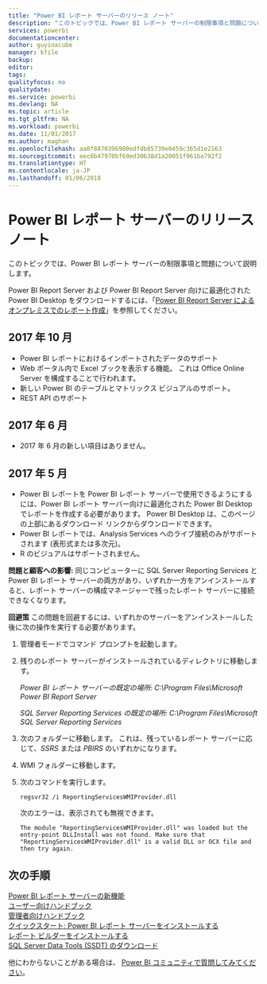 ```yaml
---
title: "Power BI レポート サーバーのリリース ノート"
description: "このトピックでは、Power BI レポート サーバーの制限事項と問題について説明します。"
services: powerbi
documentationcenter: 
author: guyinacube
manager: kfile
backup: 
editor: 
tags: 
qualityfocus: no
qualitydate: 
ms.service: powerbi
ms.devlang: NA
ms.topic: article
ms.tgt_pltfrm: NA
ms.workload: powerbi
ms.date: 11/01/2017
ms.author: maghan
ms.openlocfilehash: aa0f8870396980edfdb85739e0459c365d1e2163
ms.sourcegitcommit: eec6b47970bf69ed30638d1a20051f961ba792f2
ms.translationtype: HT
ms.contentlocale: ja-JP
ms.lasthandoff: 01/06/2018
---
```

# <a name="power-bi-report-server-release-notes"></a>Power BI レポート サーバーのリリース ノート
このトピックでは、Power BI レポート サーバーの制限事項と問題について説明します。

Power BI Report Server および Power BI Report Server 向けに最適化された Power BI Desktop をダウンロードするには、「[Power BI Report Server によるオンプレミスでのレポート作成](https://powerbi.microsoft.com/report-server/)」を参照してください。

## <a name="october-2017"></a>2017 年 10 月
* Power BI レポートにおけるインポートされたデータのサポート
* Web ポータル内で Excel ブックを表示する機能。 これは Office Online Server を構成することで行われます。
* 新しい Power BI のテーブルとマトリックス ビジュアルのサポート。
* REST API のサポート

## <a name="june-2017"></a>2017 年 6 月
* 2017 年 6 月の新しい項目はありません。

## <a name="may-2017"></a>2017 年 5 月
* Power BI レポートを Power BI レポート サーバーで使用できるようにするには、Power BI レポート サーバー向けに最適化された Power BI Desktop でレポートを作成する必要があります。 Power BI Desktop は、このページの上部にあるダウンロード リンクからダウンロードできます。
* Power BI レポートでは、Analysis Services へのライブ接続のみがサポートされます (表形式または多次元)。
* R のビジュアルはサポートされません。

**問題と顧客への影響:** 同じコンピューターに SQL Server Reporting Services と Power BI レポート サーバーの両方があり、いずれか一方をアンインストールすると、レポート サーバーの構成マネージャーで残ったレポート サーバーに接続できなくなります。

**回避策** この問題を回避するには、いずれかのサーバーをアンインストールした後に次の操作を実行する必要があります。

1. 管理者モードでコマンド プロンプトを起動します。
2. 残りのレポート サーバーがインストールされているディレクトリに移動します。
   
    *Power BI レポート サーバーの既定の場所: C:\Program Files\Microsoft Power BI Report Server*
   
    *SQL Server Reporting Services の既定の場所: C:\Program Files\Microsoft SQL Server Reporting Services*
3. 次のフォルダーに移動します。 これは、残っているレポート サーバーに応じて、*SSRS* または *PBIRS* のいずれかになります。
4. WMI フォルダーに移動します。
5. 次のコマンドを実行します。
   
    ```
    regsvr32 /i ReportingServicesWMIProvider.dll
    ```
   
    次のエラーは、表示されても無視できます。
   
    ```
    The module "ReportingServicesWMIProvider.dll" was loaded but the entry-point DLLInstall was not found. Make sure that "ReportingServicesWMIProvider.dll" is a valid DLL or OCX file and then try again.
    ```

## <a name="next-steps"></a>次の手順
[Power BI レポート サーバーの新機能](whats-new.md)  
[ユーザー向けハンドブック](user-handbook-overview.md)  
[管理者向けハンドブック](admin-handbook-overview.md)  
[クイックスタート: Power BI レポート サーバーをインストールする](quickstart-install-report-server.md)  
[レポート ビルダーをインストールする](https://docs.microsoft.com/sql/reporting-services/install-windows/install-report-builder)  
[SQL Server Data Tools (SSDT) のダウンロード](http://go.microsoft.com/fwlink/?LinkID=616714)

他にわからないことがある場合は、 [Power BI コミュニティで質問してみてください](https://community.powerbi.com/)。

